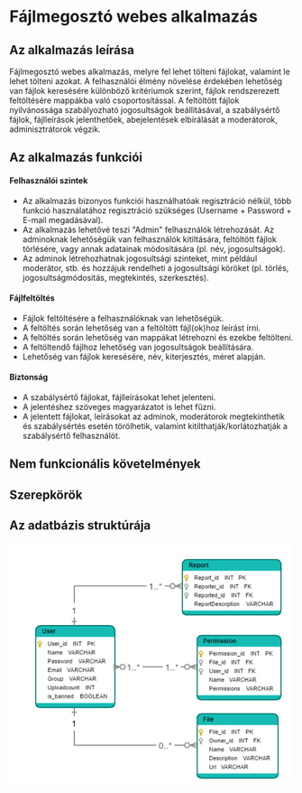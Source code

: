 # Fájlmegosztó webes alkalmazás
## Az alkalmazás leírása
Fájlmegosztó webes alkalmazás, melyre fel lehet tölteni fájlokat, valamint le lehet tölteni azokat. A felhasználói élmény növelése érdekében lehetőség van fájlok keresésére különböző kritériumok szerint, fájlok rendszerezett feltöltésére mappákba való csoportosítással. A feltöltött fájlok nyilvánossága szabályozható jogosultságok beállításával, a szabálysértő fájlok, fájlleírások jelenthetőek, abejelentések elbírálását a moderátorok, adminisztrátorok végzik.
## Az alkalmazás funkciói
#### Felhasználói szintek
- Az alkalmazás bizonyos funkciói használhatóak regisztráció nélkül, több funkció használatához regisztráció szükséges (Username + Password + E-mail megadásával).
- Az alkalmazás lehetővé teszi "Admin" felhasználók létrehozását. Az adminoknak lehetőségük van felhasználók kitiltására, feltöltött fájlok törlésére, vagy annak adatainak módosítására (pl. név, jogosultságok).
- Az adminok létrehozhatnak jogosultsági szinteket, mint például moderátor, stb. és hozzájuk rendelheti a jogosultsági köröket (pl. törlés, jogosultságmódosítás, megtekintés, szerkesztés).
#### Fájlfeltöltés
- Fájlok feltöltésére a felhasználóknak van lehetőségük.
- A feltöltés során lehetőség van a feltöltött fájl(ok)hoz leírást írni.
- A feltöltés során lehetőség van mappákat létrehozni és ezekbe feltölteni.
- A feltöltendő fájlhoz lehetőség van jogosultságok beállítására.
- Lehetőség van fájlok keresésére, név, kiterjesztés, méret alapján.
#### Biztonság
- A szabálysértő fájlokat, fájlleírásokat lehet jelenteni.
- A jelentéshez szöveges magyarázatot is lehet fűzni.
- A jelentett fájlokat, leírásokat az adminok, moderátorok megtekinthetik és szabálysértés esetén törölhetik, valamint kitilthatják/korlátozhatják a szabálysértő felhasználót.
## Nem funkcionális követelmények

## Szerepkörök

## Az adatbázis struktúrája
![adatbázis](docs/images/adatb.png)
